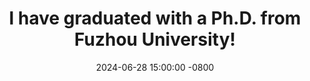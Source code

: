 ---
title: "I have graduated with a Ph.D. from Fuzhou University!"
date: 2024-06-28 15:00:00 -0800
---